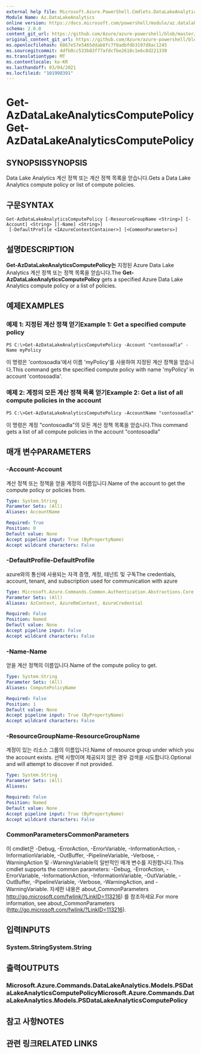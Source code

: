 ```yaml
---
external help file: Microsoft.Azure.PowerShell.Cmdlets.DataLakeAnalytics.dll-Help.xml
Module Name: Az.DataLakeAnalytics
online version: https://docs.microsoft.com/powershell/module/az.datalakeanalytics/get-azdatalakeanalyticscomputepolicy
schema: 2.0.0
content_git_url: https://github.com/Azure/azure-powershell/blob/master/src/DataLakeAnalytics/DataLakeAnalytics/help/Get-AzDataLakeAnalyticsComputePolicy.md
original_content_git_url: https://github.com/Azure/azure-powershell/blob/master/src/DataLakeAnalytics/DataLakeAnalytics/help/Get-AzDataLakeAnalyticsComputePolicy.md
ms.openlocfilehash: 6867e57e5465ddab8fc7f0adbfdb3197d8ac1245
ms.sourcegitcommit: 4dfb0cc533b83f77afdcfbe2618c1e6c8d221330
ms.translationtype: MT
ms.contentlocale: ko-KR
ms.lasthandoff: 03/04/2021
ms.locfileid: "101998391"
---
```

# <span data-ttu-id="ce24a-101">Get-AzDataLakeAnalyticsComputePolicy</span><span class="sxs-lookup"><span data-stu-id="ce24a-101">Get-AzDataLakeAnalyticsComputePolicy</span></span>

## <span data-ttu-id="ce24a-102">SYNOPSIS</span><span class="sxs-lookup"><span data-stu-id="ce24a-102">SYNOPSIS</span></span>
<span data-ttu-id="ce24a-103">Data Lake Analytics 계산 정책 또는 계산 정책 목록을 얻습니다.</span><span class="sxs-lookup"><span data-stu-id="ce24a-103">Gets a Data Lake Analytics compute policy or list of compute policies.</span></span>

## <span data-ttu-id="ce24a-104">구문</span><span class="sxs-lookup"><span data-stu-id="ce24a-104">SYNTAX</span></span>

```
Get-AzDataLakeAnalyticsComputePolicy [-ResourceGroupName <String>] [-Account] <String> [[-Name] <String>]
 [-DefaultProfile <IAzureContextContainer>] [<CommonParameters>]
```

## <span data-ttu-id="ce24a-105">설명</span><span class="sxs-lookup"><span data-stu-id="ce24a-105">DESCRIPTION</span></span>
<span data-ttu-id="ce24a-106">**Get-AzDataLakeAnalyticsComputePolicy는** 지정된 Azure Data Lake Analytics 계산 정책 또는 정책 목록을 얻습니다.</span><span class="sxs-lookup"><span data-stu-id="ce24a-106">The **Get-AzDataLakeAnalyticsComputePolicy** gets a specified Azure Data Lake Analytics compute policy or a list of policies.</span></span>

## <span data-ttu-id="ce24a-107">예제</span><span class="sxs-lookup"><span data-stu-id="ce24a-107">EXAMPLES</span></span>

### <span data-ttu-id="ce24a-108">예제 1: 지정된 계산 정책 얻기</span><span class="sxs-lookup"><span data-stu-id="ce24a-108">Example 1: Get a specified compute policy</span></span>
```
PS C:\>Get-AzDataLakeAnalyticsComputePolicy -Account "contosoadla" -Name myPolicy
```

<span data-ttu-id="ce24a-109">이 명령은 'contosoadla'에서 이름 'myPolicy'를 사용하여 지정된 계산 정책을 얻습니다.</span><span class="sxs-lookup"><span data-stu-id="ce24a-109">This command gets the specified compute policy with name 'myPolicy' in account 'contosoadla'.</span></span>

### <span data-ttu-id="ce24a-110">예제 2: 계정의 모든 계산 정책 목록 얻기</span><span class="sxs-lookup"><span data-stu-id="ce24a-110">Example 2: Get a list of all compute policies in the account</span></span>
```
PS C:\>Get-AzDataLakeAnalyticsComputePolicy -AccountName "contosoadla"
```

<span data-ttu-id="ce24a-111">이 명령은 계정 "contosoadla"의 모든 계산 정책 목록을 얻습니다.</span><span class="sxs-lookup"><span data-stu-id="ce24a-111">This command gets a list of all compute policies in the account "contosoadla"</span></span>

## <span data-ttu-id="ce24a-112">매개 변수</span><span class="sxs-lookup"><span data-stu-id="ce24a-112">PARAMETERS</span></span>

### <span data-ttu-id="ce24a-113">-Account</span><span class="sxs-lookup"><span data-stu-id="ce24a-113">-Account</span></span>
<span data-ttu-id="ce24a-114">계산 정책 또는 정책을 얻을 계정의 이름입니다.</span><span class="sxs-lookup"><span data-stu-id="ce24a-114">Name of the account to get the compute policy or policies from.</span></span>

```yaml
Type: System.String
Parameter Sets: (All)
Aliases: AccountName

Required: True
Position: 0
Default value: None
Accept pipeline input: True (ByPropertyName)
Accept wildcard characters: False
```

### <span data-ttu-id="ce24a-115">-DefaultProfile</span><span class="sxs-lookup"><span data-stu-id="ce24a-115">-DefaultProfile</span></span>
<span data-ttu-id="ce24a-116">azure와의 통신에 사용되는 자격 증명, 계정, 테넌트 및 구독</span><span class="sxs-lookup"><span data-stu-id="ce24a-116">The credentials, account, tenant, and subscription used for communication with azure</span></span>

```yaml
Type: Microsoft.Azure.Commands.Common.Authentication.Abstractions.Core.IAzureContextContainer
Parameter Sets: (All)
Aliases: AzContext, AzureRmContext, AzureCredential

Required: False
Position: Named
Default value: None
Accept pipeline input: False
Accept wildcard characters: False
```

### <span data-ttu-id="ce24a-117">-Name</span><span class="sxs-lookup"><span data-stu-id="ce24a-117">-Name</span></span>
<span data-ttu-id="ce24a-118">얻을 계산 정책의 이름입니다.</span><span class="sxs-lookup"><span data-stu-id="ce24a-118">Name of the compute policy to get.</span></span>

```yaml
Type: System.String
Parameter Sets: (All)
Aliases: ComputePolicyName

Required: False
Position: 1
Default value: None
Accept pipeline input: True (ByPropertyName)
Accept wildcard characters: False
```

### <span data-ttu-id="ce24a-119">-ResourceGroupName</span><span class="sxs-lookup"><span data-stu-id="ce24a-119">-ResourceGroupName</span></span>
<span data-ttu-id="ce24a-120">계정이 있는 리소스 그룹의 이름입니다.</span><span class="sxs-lookup"><span data-stu-id="ce24a-120">Name of resource group under which you the account exists.</span></span>
<span data-ttu-id="ce24a-121">선택 사항이며 제공되지 않은 경우 검색을 시도합니다.</span><span class="sxs-lookup"><span data-stu-id="ce24a-121">Optional and will attempt to discover if not provided.</span></span>

```yaml
Type: System.String
Parameter Sets: (All)
Aliases:

Required: False
Position: Named
Default value: None
Accept pipeline input: True (ByPropertyName)
Accept wildcard characters: False
```

### <span data-ttu-id="ce24a-122">CommonParameters</span><span class="sxs-lookup"><span data-stu-id="ce24a-122">CommonParameters</span></span>
<span data-ttu-id="ce24a-123">이 cmdlet은 -Debug, -ErrorAction, -ErrorVariable, -InformationAction, -InformationVariable, -OutBuffer, -PipelineVariable, -Verbose, -WarningAction 및 -WarningVariable의 일반적인 매개 변수를 지원합니다.</span><span class="sxs-lookup"><span data-stu-id="ce24a-123">This cmdlet supports the common parameters: -Debug, -ErrorAction, -ErrorVariable, -InformationAction, -InformationVariable, -OutVariable, -OutBuffer, -PipelineVariable, -Verbose, -WarningAction, and -WarningVariable.</span></span> <span data-ttu-id="ce24a-124">자세한 내용은 about_CommonParameters http://go.microsoft.com/fwlink/?LinkID=113216) 를 참조하세요.</span><span class="sxs-lookup"><span data-stu-id="ce24a-124">For more information, see about_CommonParameters (http://go.microsoft.com/fwlink/?LinkID=113216).</span></span>

## <span data-ttu-id="ce24a-125">입력</span><span class="sxs-lookup"><span data-stu-id="ce24a-125">INPUTS</span></span>

### <span data-ttu-id="ce24a-126">System.String</span><span class="sxs-lookup"><span data-stu-id="ce24a-126">System.String</span></span>

## <span data-ttu-id="ce24a-127">출력</span><span class="sxs-lookup"><span data-stu-id="ce24a-127">OUTPUTS</span></span>

### <span data-ttu-id="ce24a-128">Microsoft.Azure.Commands.DataLakeAnalytics.Models.PSDataLakeAnalyticsComputePolicy</span><span class="sxs-lookup"><span data-stu-id="ce24a-128">Microsoft.Azure.Commands.DataLakeAnalytics.Models.PSDataLakeAnalyticsComputePolicy</span></span>

## <span data-ttu-id="ce24a-129">참고 사항</span><span class="sxs-lookup"><span data-stu-id="ce24a-129">NOTES</span></span>

## <span data-ttu-id="ce24a-130">관련 링크</span><span class="sxs-lookup"><span data-stu-id="ce24a-130">RELATED LINKS</span></span>
